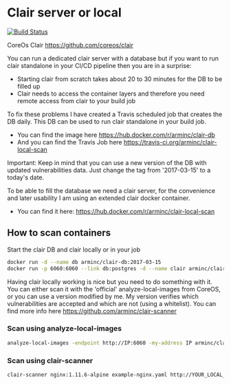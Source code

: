# Clair server or local 

[![Build Status](https://travis-ci.org/arminc/clair-local-scan.svg?branch=master)](https://travis-ci.org/arminc/clair-local-scan)

CoreOs Clair <https://github.com/coreos/clair>

You can run a dedicated clair server with a database but if you want to run clair standalone in your CI/CD pipeline then you are in a surprise:

* Starting clair from scratch takes about 20 to 30 minutes for the DB to be filled up
* Clair needs to access the container layers and therefore you need remote access from clair to your build job

To fix these problems I have created a Travis scheduled job that creates the DB daily. This DB can be used to run clair standalone in your build job.

* You can find the image here <https://hub.docker.com/r/arminc/clair-db>
* And you can find the Travis Job here <https://travis-ci.org/arminc/clair-local-scan>

Important: Keep in mind that you can use a new version of the DB with updated vulnerabilities data. Just change the tag from '2017-03-15' to a today's date.

To be able to fill the database we need a clair server, for the convenience and later usability I am using an extended clair docker container.

* You can find it here: <https://hub.docker.com/r/arminc/clair-local-scan>

## How to scan containers

Start the clair DB and clair locally or in your job

```bash
docker run -d --name db arminc/clair-db:2017-03-15
docker run -p 6060:6060 --link db:postgres -d --name clair arminc/clair-local-scan:v2.0.0-rc.0
```

Having clair locally working is nice but you need to do something with it. You can either scan it with the 'official' analyze-local-images from CoreOS, or you can use a version modified by me. My version verifies which vulnerabilities are accepted and which are not (using a whitelist). You can find more info here <https://github.com/arminc/clair-scanner>

### Scan using analyze-local-images

```bash
analyze-local-images -endpoint http://IP:6060 -my-address IP arminc/clair-db:2017-03-15
```

### Scan using clair-scanner

```bash
clair-scanner nginx:1.11.6-alpine example-nginx.yaml http://YOUR_LOCAL_IP:6060 YOUR_LOCAL_IP
```